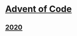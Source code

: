 # [Advent of Code](https://adventofcode.com)
## [2020](https://github.com/R-Rayburn/AdventOfCode/tree/main/2020)
